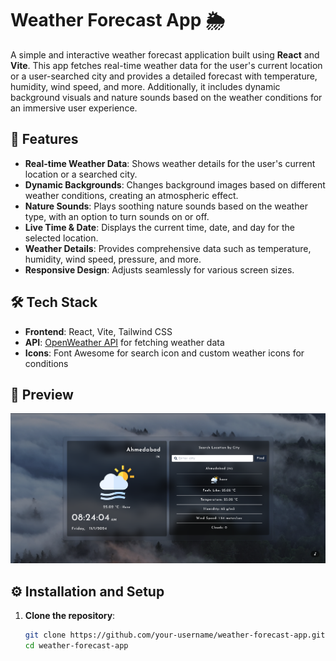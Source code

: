 # Weather Forecast App 🌦️

A simple and interactive weather forecast application built using **React** and **Vite**. This app fetches real-time weather data for the user's current location or a user-searched city and provides a detailed forecast with temperature, humidity, wind speed, and more. Additionally, it includes dynamic background visuals and nature sounds based on the weather conditions for an immersive user experience.

## 🚀 Features

- **Real-time Weather Data**: Shows weather details for the user's current location or a searched city.
- **Dynamic Backgrounds**: Changes background images based on different weather conditions, creating an atmospheric effect.
- **Nature Sounds**: Plays soothing nature sounds based on the weather type, with an option to turn sounds on or off.
- **Live Time & Date**: Displays the current time, date, and day for the selected location.
- **Weather Details**: Provides comprehensive data such as temperature, humidity, wind speed, pressure, and more.
- **Responsive Design**: Adjusts seamlessly for various screen sizes.

## 🛠️ Tech Stack

- **Frontend**: React, Vite, Tailwind CSS
- **API**: [OpenWeather API](https://openweathermap.org/api) for fetching weather data
- **Icons**: Font Awesome for search icon and custom weather icons for conditions

## 📸 Preview

![Weather Forecast App Screenshot](src/assets/image.png) <!-- Update this with a link to your screenshot -->

## ⚙️ Installation and Setup

1. **Clone the repository**:
   ```bash
   git clone https://github.com/your-username/weather-forecast-app.git
   cd weather-forecast-app
